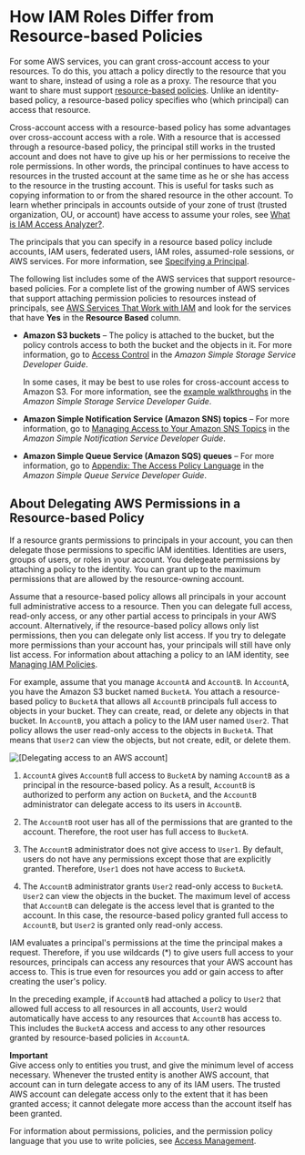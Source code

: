 # How IAM Roles Differ from Resource\-based Policies<a name="id_roles_compare-resource-policies"></a>

For some AWS services, you can grant cross\-account access to your resources\. To do this, you attach a policy directly to the resource that you want to share, instead of using a role as a proxy\. The resource that you want to share must support [resource\-based policies](access_policies_identity-vs-resource.md)\. Unlike an identity\-based policy, a resource\-based policy specifies who \(which principal\) can access that resource\. 

Cross\-account access with a resource\-based policy has some advantages over cross\-account access with a role\. With a resource that is accessed through a resource\-based policy, the principal still works in the trusted account and does not have to give up his or her permissions to receive the role permissions\. In other words, the principal continues to have access to resources in the trusted account at the same time as he or she has access to the resource in the trusting account\. This is useful for tasks such as copying information to or from the shared resource in the other account\. To learn whether principals in accounts outside of your zone of trust \(trusted organization, OU, or account\) have access to assume your roles, see [What is IAM Access Analyzer?](https://docs.aws.amazon.com/IAM/latest/UserGuide/what-is-access-analyzer.html)\.

The principals that you can specify in a resource based policy include accounts, IAM users, federated users, IAM roles, assumed\-role sessions, or AWS services\. For more information, see [Specifying a Principal](reference_policies_elements_principal.md#Principal_specifying)\.

The following list includes some of the AWS services that support resource\-based policies\. For a complete list of the growing number of AWS services that support attaching permission policies to resources instead of principals, see [AWS Services That Work with IAM](reference_aws-services-that-work-with-iam.md) and look for the services that have **Yes** in the **Resource Based** column\.
+ **Amazon S3 buckets** – The policy is attached to the bucket, but the policy controls access to both the bucket and the objects in it\. For more information, go to [Access Control](https://docs.aws.amazon.com/AmazonS3/latest/dev/UsingAuthAccess.html) in the *Amazon Simple Storage Service Developer Guide*\. 

  In some cases, it may be best to use roles for cross\-account access to Amazon S3\. For more information, see the [example walkthroughs](https://docs.aws.amazon.com/AmazonS3/latest/dev/example-walkthroughs-managing-access.html) in the *Amazon Simple Storage Service Developer Guide*\.
+ **Amazon Simple Notification Service \(Amazon SNS\) topics** – For more information, go to [Managing Access to Your Amazon SNS Topics](https://docs.aws.amazon.com/sns/latest/dg/AccessPolicyLanguage.html) in the *Amazon Simple Notification Service Developer Guide*\. 
+ **Amazon Simple Queue Service \(Amazon SQS\) queues** – For more information, go to [Appendix: The Access Policy Language](https://docs.aws.amazon.com/AWSSimpleQueueService/latest/SQSDeveloperGuide/AccessPolicyLanguage.html) in the *Amazon Simple Queue Service Developer Guide*\. 

## About Delegating AWS Permissions in a Resource\-based Policy<a name="aboutdelegation-resourcepolicy"></a>

If a resource grants permissions to principals in your account, you can then delegate those permissions to specific IAM identities\. Identities are users, groups of users, or roles in your account\. You delegeate permissions by attaching a policy to the identity\. You can grant up to the maximum permissions that are allowed by the resource\-owning account\. 

Assume that a resource\-based policy allows all principals in your account full administrative access to a resource\. Then you can delegate full access, read\-only access, or any other partial access to principals in your AWS account\. Alternatively, if the resource\-based policy allows only list permissions, then you can delegate only list access\. If you try to delegate more permissions than your account has, your principals will still have only list access\. For information about attaching a policy to an IAM identity, see [Managing IAM Policies](access_policies_manage.md)\.

For example, assume that you manage `AccountA` and `AccountB`\. In `AccountA`, you have the Amazon S3 bucket named `BucketA`\. You attach a resource\-based policy to `BucketA` that allows all `AccountB` principals full access to objects in your bucket\. They can create, read, or delete any objects in that bucket\. In `AccountB`, you attach a policy to the IAM user named `User2`\. That policy allows the user read\-only access to the objects in `BucketA`\. That means that `User2` can view the objects, but not create, edit, or delete them\.

![\[Delegating access to an AWS account\]](http://docs.aws.amazon.com/IAM/latest/UserGuide/images/Delegation.png)

1. `AccountA` gives `AccountB` full access to `BucketA` by naming `AccountB` as a principal in the resource\-based policy\. As a result, `AccountB` is authorized to perform any action on `BucketA`, and the `AccountB` administrator can delegate access to its users in `AccountB`\. 

1. The `AccountB` root user has all of the permissions that are granted to the account\. Therefore, the root user has full access to `BucketA`\.

1. The `AccountB` administrator does not give access to `User1`\. By default, users do not have any permissions except those that are explicitly granted\. Therefore, `User1` does not have access to `BucketA`\. 

1. The `AccountB` administrator grants `User2` read\-only access to `BucketA`\. `User2` can view the objects in the bucket\. The maximum level of access that `AccountB` can delegate is the access level that is granted to the account\. In this case, the resource\-based policy granted full access to `AccountB`, but `User2` is granted only read\-only access\.

IAM evaluates a principal's permissions at the time the principal makes a request\. Therefore, if you use wildcards \(\*\) to give users full access to your resources, principals can access any resources that your AWS account has access to\. This is true even for resources you add or gain access to after creating the user's policy\. 

In the preceding example, if `AccountB` had attached a policy to `User2` that allowed full access to all resources in all accounts, `User2` would automatically have access to any resources that `AccountB` has access to\. This includes the `BucketA` access and access to any other resources granted by resource\-based policies in `AccountA`\. 

**Important**  
Give access only to entities you trust, and give the minimum level of access necessary\. Whenever the trusted entity is another AWS account, that account can in turn delegate access to any of its IAM users\. The trusted AWS account can delegate access only to the extent that it has been granted access; it cannot delegate more access than the account itself has been granted\.

For information about permissions, policies, and the permission policy language that you use to write policies, see [Access Management](access.md)\. 